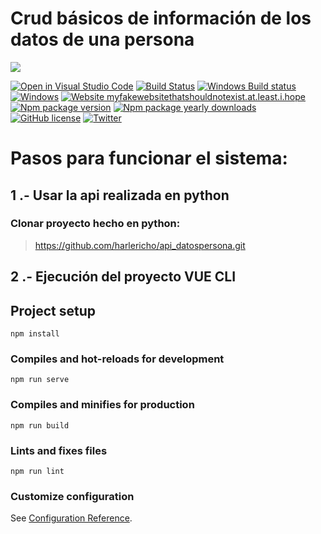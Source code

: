 # Crud básicos de información de los datos de una persona
![](https://mochikit.com/wp-content/uploads/2019/01/vue-js-logo.png)



[![Open in Visual Studio Code](https://open.vscode.dev/badges/open-in-vscode.svg)](https://open.vscode.dev/Naereen/badges)
[![Build Status](https://circleci.com/gh/vuejs/vue-cli/tree/dev.svg?style=shield)](https://circleci.com/gh/vuejs/vue-cli/tree/dev) [![Windows Build status](https://ci.appveyor.com/api/projects/status/rkpafdpdwie9lqx0/branch/dev?svg=true)](https://ci.appveyor.com/project/yyx990803/vue-cli/branch/dev) 
[![Windows](https://svgshare.com/i/ZhY.svg)](https://www.microsoft.com/es-es/windows)
[![Website myfakewebsitethatshouldnotexist.at.least.i.hope](https://img.shields.io/website-up-down-green-red/http/myfakewebsitethatshouldnotexist.at.least.i.hope.svg)](https://harlericho.github.io/portafolio/)
[![Npm package version](https://badgen.net/npm/v/express)](https://npmjs.com/package/express)
[![Npm package yearly downloads](https://badgen.net/npm/dy/express)](https://npmjs.com/package/express)
[![GitHub license](https://img.shields.io/github/license/Naereen/StrapDown.js.svg)](https://github.com/Naereen/StrapDown.js/blob/master/LICENSE)
[![Twitter](https://badgen.net/badge/icon/twitter?icon=twitter&label)](https://twitter.com/harlericho)




# Pasos para funcionar el sistema:
## 1 .- Usar la api realizada en python
### Clonar proyecto hecho en python:

>https://github.com/harlericho/api_datospersona.git

## 2 .- Ejecución del proyecto VUE CLI

## Project setup
```
npm install
```

### Compiles and hot-reloads for development
```
npm run serve
```

### Compiles and minifies for production
```
npm run build
```

### Lints and fixes files
```
npm run lint
```

### Customize configuration
See [Configuration Reference](https://cli.vuejs.org/config/).
